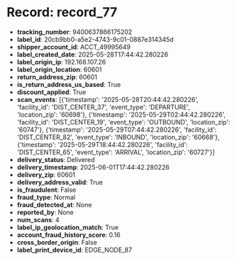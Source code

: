 # Record: record_77

- **tracking_number**: 9400637866175202
- **label_id**: 20cb9bb0-a5e2-4743-9c01-0887e314345d
- **shipper_account_id**: ACCT_49995649
- **label_created_date**: 2025-05-28T17:44:42.280226
- **label_origin_ip**: 192.168.107.26
- **label_origin_location**: 60601
- **return_address_zip**: 60601
- **is_return_address_us_based**: True
- **discount_applied**: True
- **scan_events**: [{'timestamp': '2025-05-28T20:44:42.280226', 'facility_id': 'DIST_CENTER_37', 'event_type': 'DEPARTURE', 'location_zip': '60698'}, {'timestamp': '2025-05-29T02:44:42.280226', 'facility_id': 'DIST_CENTER_19', 'event_type': 'OUTBOUND', 'location_zip': '60747'}, {'timestamp': '2025-05-29T07:44:42.280226', 'facility_id': 'DIST_CENTER_82', 'event_type': 'INBOUND', 'location_zip': '60668'}, {'timestamp': '2025-05-29T18:44:42.280226', 'facility_id': 'DIST_CENTER_65', 'event_type': 'ARRIVAL', 'location_zip': '60727'}]
- **delivery_status**: Delivered
- **delivery_timestamp**: 2025-06-01T17:44:42.280226
- **delivery_zip**: 60601
- **delivery_address_valid**: True
- **is_fraudulent**: False
- **fraud_type**: Normal
- **fraud_detected_at**: None
- **reported_by**: None
- **num_scans**: 4
- **label_ip_geolocation_match**: True
- **account_fraud_history_score**: 0.16
- **cross_border_origin**: False
- **label_print_device_id**: EDGE_NODE_87